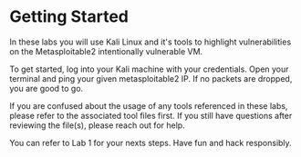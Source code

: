 # Getting Started

In these labs you will use Kali Linux and it's tools to highlight vulnerabilities on the Metasploitable2 intentionally vulnerable VM.

To get started, log into your Kali machine with your credentials. Open your terminal and ping your given metasploitable2 IP. If no packets are dropped, you are good to go.

If you are confused about the usage of any tools referenced in these labs, please refer to the associated tool files first. If you still have questions after reviewing the file(s), please reach out for help.

You can refer to Lab 1 for your nexts steps. Have fun and hack responsibly.
